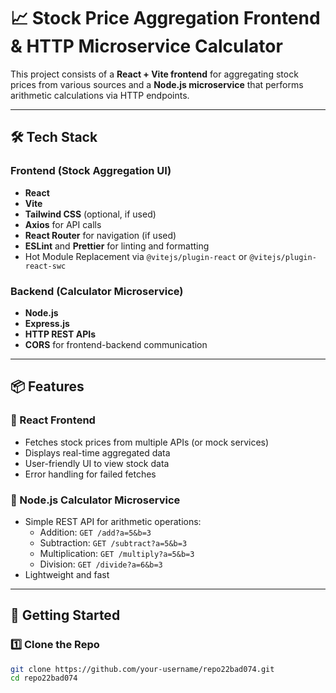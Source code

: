# 📈 Stock Price Aggregation Frontend & HTTP Microservice Calculator

This project consists of a **React + Vite frontend** for aggregating stock prices from various sources and a **Node.js microservice** that performs arithmetic calculations via HTTP endpoints.

---

## 🛠 Tech Stack

### Frontend (Stock Aggregation UI)
- **React**
- **Vite**
- **Tailwind CSS** (optional, if used)
- **Axios** for API calls
- **React Router** for navigation (if used)
- **ESLint** and **Prettier** for linting and formatting
- Hot Module Replacement via `@vitejs/plugin-react` or `@vitejs/plugin-react-swc`

### Backend (Calculator Microservice)
- **Node.js**
- **Express.js**
- **HTTP REST APIs**
- **CORS** for frontend-backend communication

---

## 📦 Features

### 🔹 React Frontend
- Fetches stock prices from multiple APIs (or mock services)
- Displays real-time aggregated data
- User-friendly UI to view stock data
- Error handling for failed fetches

### 🔸 Node.js Calculator Microservice
- Simple REST API for arithmetic operations:
  - Addition: `GET /add?a=5&b=3`
  - Subtraction: `GET /subtract?a=5&b=3`
  - Multiplication: `GET /multiply?a=5&b=3`
  - Division: `GET /divide?a=6&b=3`
- Lightweight and fast

---

## 🚀 Getting Started

### 1️⃣ Clone the Repo
```bash
git clone https://github.com/your-username/repo22bad074.git
cd repo22bad074
